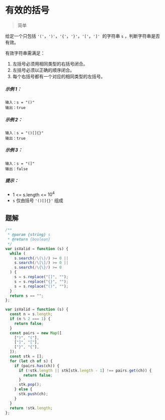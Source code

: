 # 有效的括号

> 简单

给定一个只包括 `'('`，`')'`，`'{'`，`'}'`，`'['`，`']'`  的字符串 `s` ，判断字符串是否有效。

有效字符串需满足：

1. 左括号必须用相同类型的右括号闭合。
2. 左括号必须以正确的顺序闭合。
3. 每个右括号都有一个对应的相同类型的左括号。

##### 示例 1：

```
输入：s = "()"
输出：true
```

##### 示例 2：

```
输入：s = "()[]{}"
输出：true
```

##### 示例 3：

```
输入：s = "(]"
输出：false
```

##### 提示：

- 1 <= s.length <= $10^4$
- `s` 仅由括号 `'()[]{}'` 组成

## 题解

```javascript
/**
 * @param {string} s
 * @return {boolean}
 */
var isValid = function (s) {
  while (
    s.search(/\(\)/) >= 0 ||
    s.search(/\[\]/) >= 0 ||
    s.search(/\{\}/) >= 0
  ) {
    s = s.replace("[]", "");
    s = s.replace("{}", "");
    s = s.replace("()", "");
  }
  return s == "";
};
```

```javascript
var isValid = function (s) {
  const n = s.length;
  if (n % 2 === 1) {
    return false;
  }
  const pairs = new Map([
    [")", "("],
    ["]", "["],
    ["}", "{"],
  ]);
  const stk = [];
  for (let ch of s) {
    if (pairs.has(ch)) {
      if (!stk.length || stk[stk.length - 1] !== pairs.get(ch)) {
        return false;
      }
      stk.pop();
    } else {
      stk.push(ch);
    }
  }
  return !stk.length;
};
```
